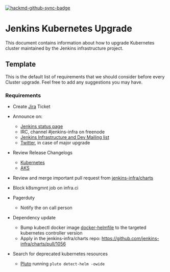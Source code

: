 [![hackmd-github-sync-badge](https://hackmd.io/EDpvZx9ZS2GWgHHqWFRDfQ/badge)](https://hackmd.io/EDpvZx9ZS2GWgHHqWFRDfQ)

# Jenkins Kubernetes Upgrade

This document contains information about how to upgrade Kubernetes cluster maintained by the Jenkins infrastructure project.

## Template
This is the default list of requirements that we should consider before every Cluster upgrade. Feel free to add any suggestions you may have.

### Requirements

- Create [Jira](https://issues.jenkins.io) Ticket 
- Announce on:
  - [Jenkins status page](https://github.com/jenkins-infra/status)
  - IRC, channel #jenkins-infra on freenode
  - [Jenkins Infrastructure and Dev Mailing list](https://groups.google.com/g/jenkins-infra)
  - [Twitter](https://twitter.com/jenkinsci/), in case of major upgrade
- Review Release Changelogs 
  - [Kubernetes](https://github.com/kubernetes/kubernetes/tree/master/CHANGELOG)
  - [AKS](https://github.com/Azure/AKS/blob/master/CHANGELOG.md)
- Review and merge important pull request from [jenkins-infra/charts](https://github.com/jenkins-infra/charts)
- Block k8smgmnt job on infra.ci
- Pagerduty
  - Notify the on call person
- Dependency update
  - Bump kubectl docker image [docker-helmfile](https://github.com/jenkins-infra/docker-helmfile) to the targeted kubernetes controller version
  - Apply in the jenkins-infra/charts repo: https://github.com/jenkins-infra/charts/pull/1056
  
- Search for deprecated kubernetes resources
  - [Pluto](https://github.com/FairwindsOps/pluto) running `pluto detect-helm -owide`

